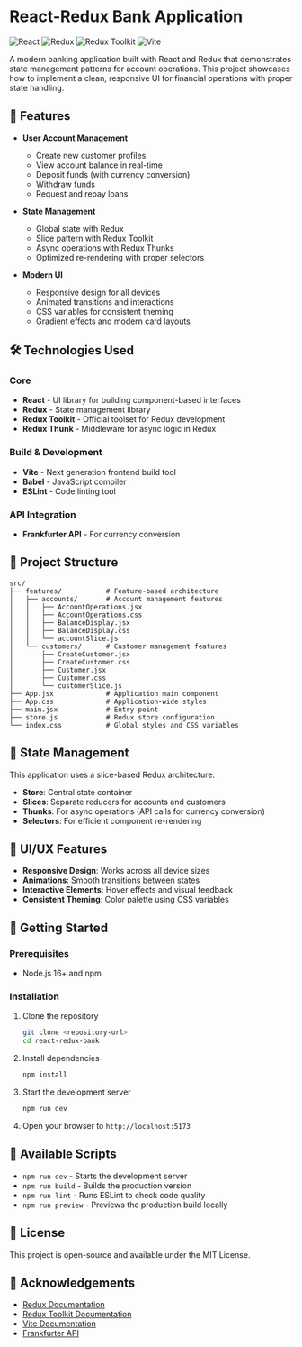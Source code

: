 # React-Redux Bank Application

![React](https://img.shields.io/badge/React-18-blue)
![Redux](https://img.shields.io/badge/Redux-5.0.1-purple)
![Redux Toolkit](https://img.shields.io/badge/Redux_Toolkit-2.8.1-blueviolet)
![Vite](https://img.shields.io/badge/Vite-5.0.0-yellow)

A modern banking application built with React and Redux that demonstrates state management patterns for account operations. This project showcases how to implement a clean, responsive UI for financial operations with proper state handling.

## 🚀 Features

- **User Account Management**

  - Create new customer profiles
  - View account balance in real-time
  - Deposit funds (with currency conversion)
  - Withdraw funds
  - Request and repay loans

- **State Management**

  - Global state with Redux
  - Slice pattern with Redux Toolkit
  - Async operations with Redux Thunks
  - Optimized re-rendering with proper selectors

- **Modern UI**
  - Responsive design for all devices
  - Animated transitions and interactions
  - CSS variables for consistent theming
  - Gradient effects and modern card layouts

## 🛠️ Technologies Used

### Core

- **React** - UI library for building component-based interfaces
- **Redux** - State management library
- **Redux Toolkit** - Official toolset for Redux development
- **Redux Thunk** - Middleware for async logic in Redux

### Build & Development

- **Vite** - Next generation frontend build tool
- **Babel** - JavaScript compiler
- **ESLint** - Code linting tool

### API Integration

- **Frankfurter API** - For currency conversion

## 📂 Project Structure

```
src/
├── features/           # Feature-based architecture
│   ├── accounts/       # Account management features
│   │   ├── AccountOperations.jsx
│   │   ├── AccountOperations.css
│   │   ├── BalanceDisplay.jsx
│   │   ├── BalanceDisplay.css
│   │   └── accountSlice.js
│   └── customers/      # Customer management features
│       ├── CreateCustomer.jsx
│       ├── CreateCustomer.css
│       ├── Customer.jsx
│       ├── Customer.css
│       └── customerSlice.js
├── App.jsx             # Application main component
├── App.css             # Application-wide styles
├── main.jsx            # Entry point
├── store.js            # Redux store configuration
└── index.css           # Global styles and CSS variables
```

## 🔄 State Management

This application uses a slice-based Redux architecture:

- **Store**: Central state container
- **Slices**: Separate reducers for accounts and customers
- **Thunks**: For async operations (API calls for currency conversion)
- **Selectors**: For efficient component re-rendering

## 🎨 UI/UX Features

- **Responsive Design**: Works across all device sizes
- **Animations**: Smooth transitions between states
- **Interactive Elements**: Hover effects and visual feedback
- **Consistent Theming**: Color palette using CSS variables

## 🚀 Getting Started

### Prerequisites

- Node.js 16+ and npm

### Installation

1. Clone the repository

   ```bash
   git clone <repository-url>
   cd react-redux-bank
   ```

2. Install dependencies

   ```bash
   npm install
   ```

3. Start the development server

   ```bash
   npm run dev
   ```

4. Open your browser to `http://localhost:5173`

## 🧪 Available Scripts

- `npm run dev` - Starts the development server
- `npm run build` - Builds the production version
- `npm run lint` - Runs ESLint to check code quality
- `npm run preview` - Previews the production build locally

## 📝 License

This project is open-source and available under the MIT License.

## 🙏 Acknowledgements

- [Redux Documentation](https://redux.js.org/)
- [Redux Toolkit Documentation](https://redux-toolkit.js.org/)
- [Vite Documentation](https://vitejs.dev/)
- [Frankfurter API](https://www.frankfurter.app/)
